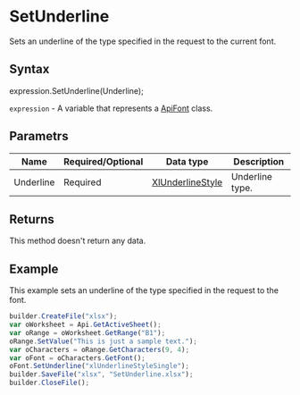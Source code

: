 # SetUnderline

Sets an underline of the type specified in the request to the current font.

## Syntax

expression.SetUnderline(Underline);

`expression` - A variable that represents a [ApiFont](../ApiFont.md) class.

## Parametrs

| **Name** | **Required/Optional** | **Data type** | **Description** |
| ------------- | ------------- | ------------- | ------------- |
| Underline | Required | [XlUnderlineStyle](../../../Enumerations/XlUnderlineStyle.md) | Underline type. |

## Returns

This method doesn't return any data.

## Example

This example sets an underline of the type specified in the request to the font.

```javascript
builder.CreateFile("xlsx");
var oWorksheet = Api.GetActiveSheet();
var oRange = oWorksheet.GetRange("B1");
oRange.SetValue("This is just a sample text.");
var oCharacters = oRange.GetCharacters(9, 4);
var oFont = oCharacters.GetFont();
oFont.SetUnderline("xlUnderlineStyleSingle");
builder.SaveFile("xlsx", "SetUnderline.xlsx");
builder.CloseFile();
```